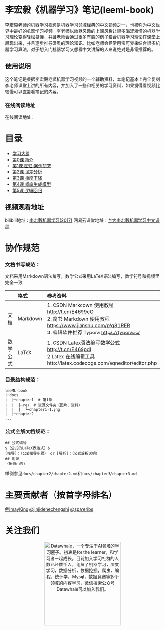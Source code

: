 # 李宏毅《机器学习》笔记(leeml-book)
李宏毅老师的机器学习视频是机器学习领域经典的中文视频之一，也被称为中文世界中最好的机器学习视频。李老师以幽默风趣的上课风格让很多晦涩难懂的机器学习理论变得轻松易懂，并且老师会通过很多有趣的例子结合机器学习理论在课堂上展现出来，并且逐步推导深奥的理论知识。比如老师会经常用宝可梦来结合很多机器学习算法。对于想入门机器学习又想看中文讲解的人来说绝对是非常推荐的。


## 使用说明
这个笔记是根据李宏毅老师机器学习视频的一个辅助资料，本笔记基本上完全复刻李老师课堂上讲的所有内容，并加入了一些和相关的学习资料，如果觉得看视频比较慢可以直接看笔记的内容。

### 在线阅读地址
在线阅读地址：

# 目录
- [学习大纲](index.md)
- [第0课 简介](chapter0/chapter0.md)
- [第1课 回归:案例研究](chapter1/chapter1.md)
- [第2课 误差分析](chapter2/chapter2.md)
- [第3课 梯度下降](chapter3/chapter3.md)
- [第4课 概率生成模型](chapter4/chapter4.md)
- [第5课 逻辑回归](chapter5/chapter5.md)

## 视频观看地址
bilibili地址：[李宏毅机器学习(2017)](https://www.bilibili.com/video/av10590361/)
网易云课堂地址：[台大李宏毅机器学习中文课程](https://study.163.com/course/introduction/1208946807.htm)

#  协作规范

### 文档书写规范：
文档采用Markdown语法编写，数学公式采用LaTeX语法编写，数学符号和视频里完全一致

|          | 格式     | 参考资料                                                     |
| :------: | :------- | :----------------------------------------------------------- |
| 文档 | Markdown | 1. CSDN Markdown 使用教程 http://t.cn/E4699cO<br>2. 简书 Markdown 使用教程 https://www.jianshu.com/p/q81RER<br>3. 编辑软件推荐 Typora https://typora.io/ |
| 数学公式 | LaTeX    | 1. CSDN Latex语法编写数学公式 http://t.cn/E469pdI<br>2.Latex 在线编辑工具 http://latex.codecogs.com/eqneditor/editor.php |


### 目录结构规范：

```
leeML-book
├─docs
|  ├─chapter1  # 第1章
|  |  ├─res  # 资源文件夹（图片、资料）
|  |  |  └─chapter1-1.png
|  ├─chapter2
...
```
### 公式全解文档规范：
```
## 公式编号
$（公式的LaTeX表达式）$
[推导]：（公式推导步骤） or [解析]：（公式解析说明）
## 附录
（附录内容）
```
样例参见`docs/chapter2/chapter2.md`和`docs/chapter3/chapter3.md`

# 主要贡献者（按首字母排名）

[@ImayKing](https://github.com/Imay-King)
[@jinjidehechengshi](https://github.com/jinjidehechengshi)
[@spareribs](https://github.com/spareribs)

# 关注我们

<div align=center><img src="https://raw.githubusercontent.com/datawhalechina/pumpkin-book/master/res/qrcode.jpeg" width = "250" height = "270" alt="Datawhale，一个专注于AI领域的学习圈子。初衷是for the learner，和学习者一起成长。目前加入学习社群的人数已经数千人，组织了机器学习，深度学习，数据分析，数据挖掘，爬虫，编程，统计学，Mysql，数据竞赛等多个领域的内容学习，微信搜索公众号Datawhale可以加入我们。"></div>


